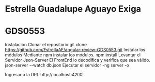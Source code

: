 # Estrella Guadalupe Aguayo Exiga
# GDS0553

Instalación
Clonar el repositorio
git clone https://github.com/EstrellaAE/angular-review-GDS0553.git
Instalar los módulos
Mediante npm instalar los módulos.
npm install
Levantar el Servidor Json-Server
El FrontEnd lo decodifica y verifica que sea válido.
json-server --watch db.json
Ejecutar el servidor
-ng server -o

Ingresar a la URL
http://localhost:4200
